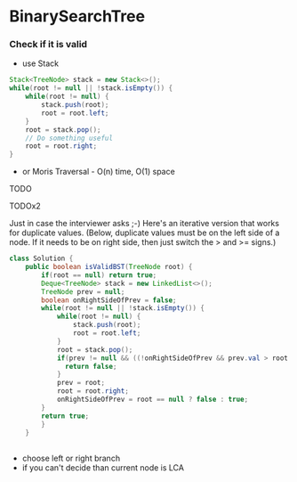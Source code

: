 # BinarySearchTree
### Check if it is valid
- use Stack
```java
Stack<TreeNode> stack = new Stack<>();
while(root != null || !stack.isEmpty()) {
    while(root != null) {
        stack.push(root);
        root = root.left;
    } 
    root = stack.pop();
    // Do something useful
    root = root.right;
}
```

- or Moris Traversal - O(n) time, O(1) space

TODO

TODOx2

Just in case the interviewer asks ;-) Here's an iterative version that works for duplicate values. (Below, duplicate values must be on the left side of a node. If it needs to be on right side, then just switch the > and >= signs.)
```java
class Solution {
    public boolean isValidBST(TreeNode root) {
        if(root == null) return true;
        Deque<TreeNode> stack = new LinkedList<>();
        TreeNode prev = null;
        boolean onRightSideOfPrev = false;
        while(root != null || !stack.isEmpty()) {
            while(root != null) {
                stack.push(root);
                root = root.left;
            }
            root = stack.pop();
            if(prev != null && ((!onRightSideOfPrev && prev.val > root.val) || (onRightSideOfPrev && prev.val >= root.val))) {
              return false;
            }
            prev = root;
            root = root.right;
            onRightSideOfPrev = root == null ? false : true;
        }
        return true;
        }
    }
```

## [](./medium/Lowest_Common_Ancestor_of_a_Binary_Search_Tree_235)
- choose left or right branch
- if you can't decide than current node is LCA
